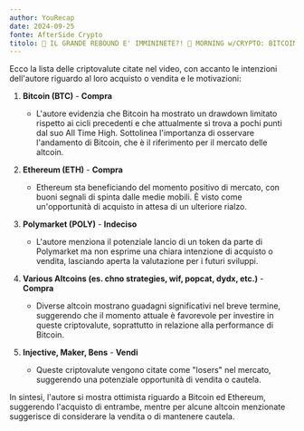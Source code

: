 ```yaml
---
author: YouRecap
date: 2024-09-25
fonte: AfterSide Crypto
titolo: 🧨 IL GRANDE REBOUND E' IMMININETE?! 🧨 MORNING w/CRYPTO: BITCOIN / ALTCOINS [time sensitive]
---
```


Ecco la lista delle criptovalute citate nel video, con accanto le intenzioni dell'autore riguardo al loro acquisto o vendita e le motivazioni:

1. **Bitcoin (BTC)** - **Compra**
   - L'autore evidenzia che Bitcoin ha mostrato un drawdown limitato rispetto ai cicli precedenti e che attualmente si trova a pochi punti dal suo All Time High. Sottolinea l'importanza di osservare l'andamento di Bitcoin, che è il riferimento per il mercato delle altcoin.

2. **Ethereum (ETH)** - **Compra**
   - Ethereum sta beneficiando del momento positivo di mercato, con buoni segnali di spinta dalle medie mobili. È visto come un'opportunità di acquisto in attesa di un ulteriore rialzo.

3. **Polymarket (POLY)** - **Indeciso**
   - L'autore menziona il potenziale lancio di un token da parte di Polymarket ma non esprime una chiara intenzione di acquisto o vendita, lasciando aperta la valutazione per i futuri sviluppi.

4. **Various Altcoins (es. chno strategies, wif, popcat, dydx, etc.)** - **Compra**
   - Diverse altcoin mostrano guadagni significativi nel breve termine, suggerendo che il momento attuale è favorevole per investire in queste criptovalute, soprattutto in relazione alla performance di Bitcoin.

5. **Injective, Maker, Bens** - **Vendi**
   - Queste criptovalute vengono citate come "losers" nel mercato, suggerendo una potenziale opportunità di vendita o cautela.

In sintesi, l'autore si mostra ottimista riguardo a Bitcoin ed Ethereum, suggerendo l'acquisto di entrambe, mentre per alcune altcoin menzionate suggerisce di considerare la vendita o di mantenere cautela.
